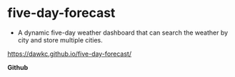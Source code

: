 # five-day-forecast

- A dynamic five-day weather dashboard that can search the weather by city and store multiple cities.

https://dawkc.github.io/five-day-forecast/

__Github__


